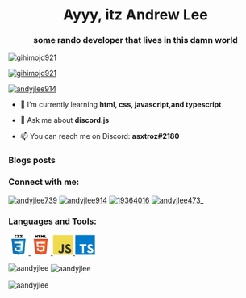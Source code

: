 <h1 align="center">Ayyy, itz Andrew Lee</h1>
<h3 align="center">some rando developer that lives in this damn world</h3>

<p align="left"> <img src="https://komarev.com/ghpvc/?username=gihimojd921&label=Profile%20views&color=0e75b6&style=flat" alt="gihimojd921" /> </p>

<p align="left"> <a href="https://github.com/ryo-ma/github-profile-trophy"><img src="https://github-profile-trophy.vercel.app/?username=gihimojd921" alt="gihimojd921" /></a> </p>

<p align="left"> <a href="https://twitter.com/andyjlee914" target="blank"><img src="https://img.shields.io/twitter/follow/andyjlee914?logo=twitter&style=for-the-badge" alt="andyjlee914" /></a> </p>

- 🌱 I’m currently learning **html, css, javascript,and typescript**

- 💬 Ask me about **discord.js**

- 📫 You can reach me on Discord: **asxtroz#2180**

### Blogs posts
<!-- BLOG-POST-LIST:START -->
<!-- BLOG-POST-LIST:END -->

<h3 align="left">Connect with me:</h3>
<p align="left">
<a href="https://dev.to/andyjlee739" target="blank"><img align="center" src="https://raw.githubusercontent.com/rahuldkjain/github-profile-readme-generator/master/src/images/icons/Social/devto.svg" alt="andyjlee739" height="30" width="40" /></a>
<a href="https://twitter.com/andyjlee914" target="blank"><img align="center" src="https://raw.githubusercontent.com/rahuldkjain/github-profile-readme-generator/master/src/images/icons/Social/twitter.svg" alt="andyjlee914" height="30" width="40" /></a>
<a href="https://stackoverflow.com/users/19364016" target="blank"><img align="center" src="https://raw.githubusercontent.com/rahuldkjain/github-profile-readme-generator/master/src/images/icons/Social/stack-overflow.svg" alt="19364016" height="30" width="40" /></a>
<a href="https://instagram.com/andyjlee473_" target="blank"><img align="center" src="https://raw.githubusercontent.com/rahuldkjain/github-profile-readme-generator/master/src/images/icons/Social/instagram.svg" alt="andyjlee473_" height="30" width="40" /></a>
</p>

<h3 align="left">Languages and Tools:</h3>
<p align="left"> <a href="https://www.w3schools.com/css/" target="_blank" rel="noreferrer"> <img src="https://raw.githubusercontent.com/devicons/devicon/master/icons/css3/css3-original-wordmark.svg" alt="css3" width="40" height="40"/> </a> <a href="https://www.w3.org/html/" target="_blank" rel="noreferrer"> <img src="https://raw.githubusercontent.com/devicons/devicon/master/icons/html5/html5-original-wordmark.svg" alt="html5" width="40" height="40"/> </a> <a href="https://developer.mozilla.org/en-US/docs/Web/JavaScript" target="_blank" rel="noreferrer"> <img src="https://raw.githubusercontent.com/devicons/devicon/master/icons/javascript/javascript-original.svg" alt="javascript" width="40" height="40"/> </a> <a href="https://www.typescriptlang.org/" target="_blank" rel="noreferrer"> <img src="https://raw.githubusercontent.com/devicons/devicon/master/icons/typescript/typescript-original.svg" alt="typescript" width="40" height="40"/> </a> </p>

<p><img align="left" src="https://github-readme-stats.vercel.app/api/top-langs?username=gihimojd921&show_icons=true&theme=dark&locale=en&layout=compact" alt="aandyjlee" /></p>

<p>&nbsp;<img align="center" src="https://github-readme-stats.vercel.app/api?username=gihimojd921&show_icons=true&theme=dark&title_color=ffffff&locale=en" alt="aandyjlee" /></p>

<p><img align="center" src="https://github-readme-streak-stats.herokuapp.com/?user=gihimojd921&theme=dark" alt="aandyjlee" /></p>
